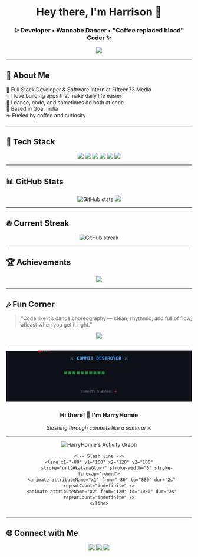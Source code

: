 <!-- TITLE SECTION -->
<h1 align="center">Hey there, I'm Harrison 👋</h1>
<h3 align="center">✨ Developer • Wannabe Dancer • "Coffee replaced blood" Coder ✨</h3>

<p align="center">
  <img src="https://media.giphy.com/media/WUlplcMpOCEmTGBtBW/giphy.gif" width="150">
</p>

---

## 🌟 About Me

🎯 Full Stack Developer & Software Intern at Fifteen73 Media  
💡 I love building apps that make daily life easier  
🕺 I dance, code, and sometimes do both at once  
📍 Based in Goa, India  
☕ Fueled by coffee and curiosity  

---

## 🧠 Tech Stack

<p align="center">
  <img src="https://img.shields.io/badge/React-20232A?style=for-the-badge&logo=react&logoColor=61DAFB"/>
  <img src="https://img.shields.io/badge/Node.js-43853D?style=for-the-badge&logo=node.js&logoColor=white"/>
  <img src="https://img.shields.io/badge/Express.js-404D59?style=for-the-badge"/>
  <img src="https://img.shields.io/badge/MongoDB-4EA94B?style=for-the-badge&logo=mongodb&logoColor=white"/>
  <img src="https://img.shields.io/badge/Python-FFD43B?style=for-the-badge&logo=python&logoColor=blue"/>
  <img src="https://img.shields.io/badge/Tkinter-FFB300?style=for-the-badge"/>
</p>

---

## 📊 GitHub Stats

<p align="center">
  <img src="https://github-readme-stats.vercel.app/api?username=HarryHomie&show_icons=true&theme=radical" alt="GitHub stats" height="165"/>
  <img src="https://github-readme-stats.vercel.app/api/top-langs/?username=HarryHomie&layout=compact&theme=radical" height="165"/>
</p>

---

## 🔥 Current Streak

<p align="center">
  <img src="https://github-readme-streak-stats.herokuapp.com/?user=HarryHomie&theme=radical" alt="GitHub streak"/>
</p>


---

## 🏆 Achievements

<p align="center">
  <img src="https://github-profile-trophy.vercel.app/?username=HarryHomie&theme=onedark&no-frame=true&margin-w=15"/>
</p>

---

## 🎶 Fun Corner

> “Code like it’s dance choreography — clean, rhythmic, and full of flow, atleast when you get it right.”  

<p align="center">
  <img src="https://media.giphy.com/media/13HgwGsXF0aiGY/giphy.gif" width="300">
</p>

---

<div align="center">

![Katana Commit Slasher](https://raw.githubusercontent.com/HarryHomie/HarryHomie/main/katana.svg)

### Hi there! 👋 I'm HarryHomie
*Slashing through commits like a samurai* ⚔️

</div>

---

<div align="center" style="position:relative;display:inline-block;">
  <!-- 🌑 Live activity graph -->
  <img
    src="https://github-readme-activity-graph.vercel.app/graph?username=HarryHomie&theme=github-dark&area=true&hide_border=true"
    width="800"
    alt="HarryHomie's Activity Graph"
  />

  <!-- ⚔️ Katana slash animation -->
  <svg viewBox="0 0 800 200" width="800" height="200"
       style="position:absolute;top:0;left:0;pointer-events:none;">
    <defs>
      <linearGradient id="katanaGlow" x1="0" y1="0" x2="1" y2="0">
        <stop offset="0%" stop-color="#ff4655" stop-opacity="0"/>
        <stop offset="50%" stop-color="#ff4655" stop-opacity="1"/>
        <stop offset="100%" stop-color="#ff4655" stop-opacity="0"/>
      </linearGradient>
    </defs>

    <!-- Slash line -->
    <line x1="-80" y1="100" x2="120" y2="100"
          stroke="url(#katanaGlow)" stroke-width="6" stroke-linecap="round">
      <animate attributeName="x1" from="-80" to="880" dur="2s" repeatCount="indefinite" />
      <animate attributeName="x2" from="120" to="1080" dur="2s" repeatCount="indefinite" />
    </line>
  </svg>
</div>


---
## 🌐 Connect with Me

<p align="center">
  <a href="https://www.linkedin.com/in/harrison-amaral-b59501231/" target="_blank">
    <img src="https://img.shields.io/badge/LinkedIn-%230077B5.svg?style=for-the-badge&logo=linkedin&logoColor=white"/>
  </a>
  <a href="https://github.com/HarryHomie" target="_blank">
    <img src="https://img.shields.io/badge/GitHub-100000?style=for-the-badge&logo=github&logoColor=white"/>
  </a>
  <a href="mailto:harrison.e.amaral@gmail.com">
    <img src="https://img.shields.io/badge/Email-D14836?style=for-the-badge&logo=gmail&logoColor=white"/>
  </a>
</p>


